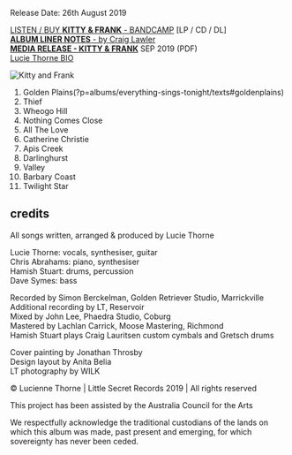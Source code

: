 <!-- KITTY & FRANK -->

Release Date: 26th August 2019

[LISTEN / BUY **KITTY & FRANK** - BANDCAMP](https://luciethorne.bandcamp.com/album/kitty-frank) [LP / CD / DL]\
[**ALBUM LINER NOTES** - by Craig Lawler](?p=albums/kitty-and-frank/lawler)\
[**MEDIA RELEASE - KITTY & FRANK**](data/pr/LT_KF_MediaRelease_Sep2019.pdf) SEP 2019 (PDF)\
[Lucie Thorne BIO](?p=about/bio)

![Kitty and Frank](rgen/cover/r-200/kitty-and-frank.jpg)

1. Golden Plains(?p=albums/everything-sings-tonight/texts#goldenplains)
2. Thief
3. Wheogo Hill
4. Nothing Comes Close
5. All The Love
6. Catherine Christie
7. Apis Creek
8. Darlinghurst
9. Valley
10. Barbary Coast
11. Twilight Star

## credits

All songs written, arranged & produced by Lucie Thorne

Lucie Thorne: vocals, synthesiser, guitar\
Chris Abrahams: piano, synthesiser\
Hamish Stuart: drums, percussion\
Dave Symes: bass

Recorded by Simon Berckelman, Golden Retriever Studio, Marrickville\
Additional recording by LT, Reservoir\
Mixed by John Lee, Phaedra Studio, Coburg\
Mastered by Lachlan Carrick, Moose Mastering, Richmond\
Hamish Stuart plays Craig Lauritsen custom cymbals and Gretsch drums

Cover painting by Jonathan Throsby\
Design layout by Anita Belia\
LT photography by WILK
 
© Lucienne Thorne | Little Secret Records 2019 | All rights reserved

This project has been assisted by the Australia Council for the Arts

We respectfully acknowledge the traditional custodians of the lands on which this album was made, past present and emerging, for which sovereignty has never been ceded.

<!-- ![](data/image/ground/lsr-35.png) -->
